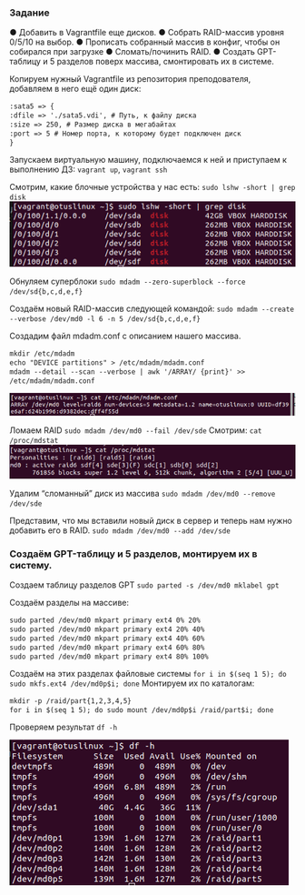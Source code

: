 ### Задание
● Добавить в Vagrantfile еще дисков.
● Собрать RAID-массив уровня 0/5/10 на выбор.
● Прописать собранный массив в конфиг, чтобы он собирался при загрузке
● Сломать/починить RAID.
● Создать GPT-таблицу и 5 разделов поверх массива, смонтировать их в
системе.

Копируем нужный Vagrantfile из репозитория преподователя, добавляем в него ещё один диск:

```
:sata5 => {
:dfile => './sata5.vdi', # Путь, к файлу диска
:size => 250, # Размер диска в мегабайтах
:port => 5 # Номер порта, к которому будет подключен диск
}
```

Запускаем виртуальную машину, подключаемся к ней и приступаем к выполнению ДЗ: `vagrant up`, `vagrant ssh`

Смотрим, какие блочные устройства у нас есть: `sudo lshw -short | grep disk`
![Скрин](https://github.com/FeeLinS9/lesson3/blob/master/picture1.png)

Обнуляем суперблоки `sudo mdadm --zero-superblock --force /dev/sd{b,c,d,e,f}`

Создаём новый RAID-массив следующей командой: `sudo mdadm --create --verbose /dev/md0 -l 6 -n 5 /dev/sd{b,c,d,e,f}`

Создадим файл mdadm.conf с описанием нашего массива.
```
mkdir /etc/mdadm
echo "DEVICE partitions" > /etc/mdadm/mdadm.conf
mdadm --detail --scan --verbose | awk '/ARRAY/ {print}' >> /etc/mdadm/mdadm.conf
```
![Скрин](https://github.com/FeeLinS9/lesson3/blob/master/picture2.png)

Ломаем RAID `sudo mdadm /dev/md0 --fail /dev/sde`
Смотрим: `cat /proc/mdstat`
![Скрин](https://github.com/FeeLinS9/lesson3/blob/master/picture3.png)

Удалим “сломанный” диск из массива `sudo mdadm /dev/md0 --remove /dev/sde`

Представим, что мы вставили новый диск в сервер и теперь нам нужно добавить его
в RAID. `sudo mdadm /dev/md0 --add /dev/sde`

### Создаём GPT-таблицу и 5 разделов, монтируем их в систему.

Создаем таблицу разделов GPT `sudo parted -s /dev/md0 mklabel gpt`

Создаём разделы на массиве:
```
sudo parted /dev/md0 mkpart primary ext4 0% 20%
sudo parted /dev/md0 mkpart primary ext4 20% 40%
sudo parted /dev/md0 mkpart primary ext4 40% 60%
sudo parted /dev/md0 mkpart primary ext4 60% 80%
sudo parted /dev/md0 mkpart primary ext4 80% 100%
```

Создаём на этих разделах файловые системы `for i in $(seq 1 5); do sudo mkfs.ext4 /dev/md0p$i; done`
Монтируем их по каталогам:
```
mkdir -p /raid/part{1,2,3,4,5}
for i in $(seq 1 5); do sudo mount /dev/md0p$i /raid/part$i; done
```

Проверяем результат `df -h`

![Скрин](https://github.com/FeeLinS9/lesson3/blob/master/picture4.png)

